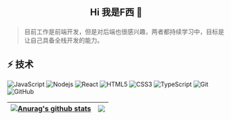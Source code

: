 ## <p align="center">Hi 我是F西 👋</p>

> 目前工作是前端开发，但是对后端也很感兴趣，两者都持续学习中，目标是让自己具备全栈开发的能力。

## ⚡ 技术

![JavaScript](https://img.shields.io/badge/-JavaScript-black?style=flat-square&logo=javascript)
![Nodejs](https://img.shields.io/badge/-Nodejs-black?style=flat-square&logo=Node.js)
![React](https://img.shields.io/badge/-React-black?style=flat-square&logo=react)
![HTML5](https://img.shields.io/badge/-HTML5-E34F26?style=flat-square&logo=html5&logoColor=white)
![CSS3](https://img.shields.io/badge/-CSS3-1572B6?style=flat-square&logo=css3)
![TypeScript](https://img.shields.io/badge/-TypeScript-black?style=flat-square&logo=typescript)
![Git](https://img.shields.io/badge/-Git-black?style=flat-square&logo=git)
![GitHub](https://img.shields.io/badge/-GitHub-181717?style=flat-square&logo=github)


| <a href="https://github.com/anuraghazra/github-readme-stats"><img align="center" src="https://github-readme-stats.vercel.app/api?username=aifuxi&show_icons=true&include_all_commits=true&theme=buefy&hide_border=true" alt="Anurag's github stats" /></a> | <a href="https://github.com/anuraghazra/github-readme-stats"><img align="center" src="https://github-readme-stats.vercel.app/api/top-langs/?username=aifuxi&layout=compact&theme=buefy&hide_border=true" /></a> |
| ------------- | ------------- |
